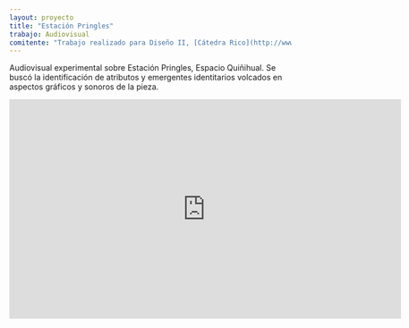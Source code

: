 ```yaml
---
layout: proyecto
title: "Estación Pringles"
trabajo: Audiovisual
comitente: "Trabajo realizado para Diseño II, [Cátedra Rico](http://www.catedrarico.com.ar), FADU--UBA."
---
```


Audiovisual experimental sobre Estación Pringles, Espacio Quiñihual. Se buscó la identificación de atributos y emergentes identitarios volcados en aspectos gráficos y sonoros de la pieza.

<iframe src="https://player.vimeo.com/video/80961723?title=0&byline=0&portrait=0" width="700" height="393" frameborder="0" webkitallowfullscreen mozallowfullscreen allowfullscreen></iframe>